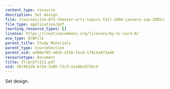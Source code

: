 ```yaml
---
content_type: resource
description: Set design.
file: /courses/21m-873-theater-arts-topics-fall-2004-january-iap-2005/28c9b13bb72e3a9b72c3e1a4bc873bc4_flrpn571113.pdf
file_type: application/pdf
learning_resource_types: []
license: https://creativecommons.org/licenses/by-nc-sa/4.0/
ocw_type: OCWFile
parent_title: Study Materials
parent_type: CourseSection
parent_uid: ed08e705-a0cb-425b-fec6-178c4a073ad8
resourcetype: Document
title: flrpn571113.pdf
uid: 28c9b13b-b72e-3a9b-72c3-e1a4bc873bc4
---
```

Set design.